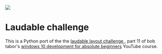 ![](img/logo.png)
# Laudable challenge
This is a Python port of the the [ laudable layout challenge ](https://channel9.msdn.com/Series/Windows-10-development-for-absolute-beginners/UWP-011-Laudable-Layout-Challenge), part 11 of bob tabor's [windows 10 development for absolute beginners](https://channel9.msdn.com/Series/Windows-10-development-for-absolute-beginners) YouTube course.
